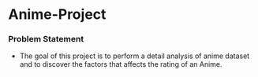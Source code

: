# Anime-Project

### Problem Statement
- The goal of this project is to perform a detail analysis of anime dataset and to discover the factors that affects the rating of an Anime.

